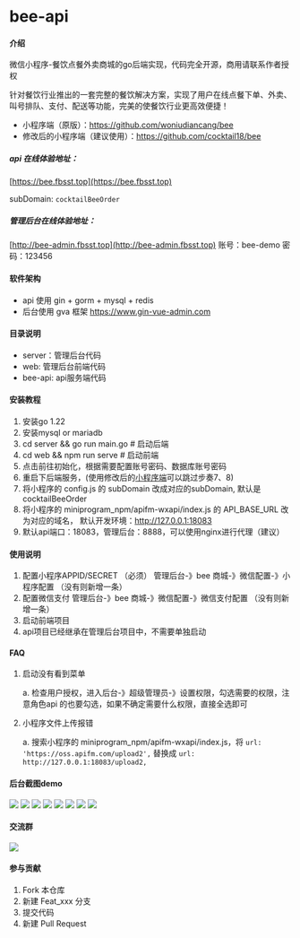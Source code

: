 # bee-api

#### 介绍
微信小程序-餐饮点餐外卖商城的go后端实现，代码完全开源，商用请联系作者授权

针对餐饮行业推出的一套完整的餐饮解决方案，实现了用户在线点餐下单、外卖、叫号排队、支付、配送等功能，完美的使餐饮行业更高效便捷！

- 小程序端（原版）：https://github.com/woniudiancang/bee 
- 修改后的小程序端（建议使用）：https://github.com/cocktail18/bee


##### api 在线体验地址：
[https://bee.fbsst.top](https://bee.fbsst.top)

subDomain: `cocktailBeeOrder`

##### 管理后台在线体验地址：
[http://bee-admin.fbsst.top](http://bee-admin.fbsst.top)
账号：bee-demo  密码：123456

#### 软件架构

- api 使用 gin + gorm + mysql + redis
- 后台使用 gva 框架 https://www.gin-vue-admin.com


#### 目录说明
- server：管理后台代码
- web: 管理后台前端代码
- bee-api: api服务端代码


#### 安装教程

1.  安装go 1.22
2.  安装mysql or mariadb
3.  cd server && go run main.go  # 启动后端
4.  cd web && npm run serve # 启动前端
5.  点击前往初始化，根据需要配置账号密码、数据库账号密码
6.  重启下后端服务，(使用修改后的[小程序端](https://github.com/cocktail18/bee)可以跳过步奏7、8)
7.  将小程序的 config.js 的 subDomain 改成对应的subDomain, 默认是 cocktailBeeOrder
8.  将小程序的 miniprogram_npm/apifm-wxapi/index.js 的 API_BASE_URL 改为对应的域名， 默认开发环境：http://127.0.0.1:18083
9.  默认api端口：18083，管理后台：8888，可以使用nginx进行代理（建议）

#### 使用说明

1.  配置小程序APPID/SECRET （必须）
    管理后台-》bee 商城-》微信配置-》小程序配置 （没有则新增一条）
2.  配置微信支付
    管理后台-》bee 商城-》微信配置-》微信支付配置 （没有则新增一条）
3.  启动前端项目
4.  api项目已经继承在管理后台项目中，不需要单独启动


#### FAQ
1. 启动没有看到菜单

   a. 检查用户授权，进入后台-》超级管理员-》设置权限，勾选需要的权限，注意角色api 的也要勾选，如果不确定需要什么权限，直接全选即可
2. 小程序文件上传报错

   a.  搜索小程序的 miniprogram_npm/apifm-wxapi/index.js，将 `url: 'https://oss.apifm.com/upload2',` 替换成 `url: http://127.0.0.1:18083/upload2,`   



#### 后台截图demo
![](imgs/demo01.jpg)
![](imgs/demo02.jpg)
![](imgs/demo03.jpg)
![](imgs/demo04.jpg)
![](imgs/demo05.jpg)
![](imgs/demo06.jpg)
![](imgs/demo07.jpg)
![](imgs/demo08.jpg)


#### 交流群
![](imgs/qqgroup.jpg)

#### 参与贡献

1.  Fork 本仓库
2.  新建 Feat_xxx 分支
3.  提交代码
4.  新建 Pull Request

